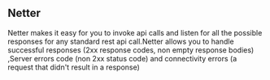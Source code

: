## Netter
Netter makes it easy for you to invoke api calls  and listen for all the possible responses for any standard rest api call.Netter allows you to handle successful responses (2xx response codes, non empty response bodies)
,Server errors code (non 2xx status code) and connectivity errors (a request that didn't result in a response)
